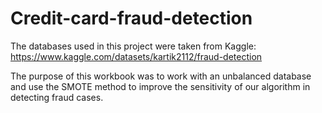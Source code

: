 # Credit-card-fraud-detection

The databases used in this project were taken from Kaggle: 
https://www.kaggle.com/datasets/kartik2112/fraud-detection

The purpose of this workbook was to work with an unbalanced database and use the SMOTE method to improve the sensitivity of our algorithm in detecting fraud cases. 
